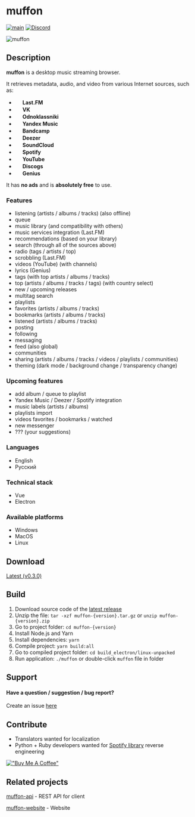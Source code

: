 # muffon
[![main](https://github.com/staniel359/muffon/actions/workflows/main.yml/badge.svg?branch=main)](https://github.com/staniel359/muffon/actions/workflows/main.yml)
[![Discord](https://img.shields.io/discord/1023883455504850974?logo=discord&label=Discord&logoColor=white)](https://discord.gg/kpWsA5NBmJ)

![muffon](https://i.ibb.co/b2fLF6V/2022-05-20-23-12-01.png)

## Description
**muffon** is a desktop music streaming browser.

It retrieves metadata, audio, and video from various Internet sources, such as:

- <img src="https://www.last.fm/static/images/favicon.702b239b6194.ico" height="16"> **Last.FM**
- <img src="https://vk.com/images/icons/favicons/fav_logo.ico" height="16"> **VK**
- <img src="https://ok.ru/favicon.ico" height="16"> **Odnoklassniki**
- <img src="https://music.yandex.ru/favicon32.png" height="16"> **Yandex Music**
- <img src="https://s4.bcbits.com/img/favicon/favicon-32x32.png" height="16"> **Bandcamp**
- <img src="https://e-cdns-files.dzcdn.net/cache/images/common/favicon/favicon.a6a53d55264841165a904dbea19d5d73.ico" height="16"> **Deezer**
- <img src="https://a-v2.sndcdn.com/assets/images/sc-icons/favicon-2cadd14bdb.ico" height="16"> **SoundCloud**
- <img src="https://open.spotifycdn.com/cdn/images/favicon32.8e66b099.png" height="16"> **Spotify**
- <img src="https://www.youtube.com/s/desktop/18069be1/img/favicon_32x32.png" height="16"> **YouTube**
- <img src="https://st.discogs.com/94414fa553c3f284a04c3da67024dd6574b8ab6f/images/favicon.ico" height="16"> **Discogs**
- <img src="https://assets.genius.com/images/apple-touch-icon.png" height="16"> **Genius**

It has **no ads** and is **absolutely free** to use.

### Features
- listening (artists / albums / tracks) (also offline)
- queue
- music library (and compatibility with others)
- music services integration (Last.FM)
- recommendations (based on your library)
- search (through all of the sources above)
- radio (tags / artists / top)
- scrobbling (Last.FM)
- videos (YouTube) (with channels)
- lyrics (Genius)
- tags (with top artists / albums / tracks)
- top (artists / albums / tracks / tags) (with country select)
- new / upcoming releases
- multitag search
- playlists
- favorites (artists / albums / tracks)
- bookmarks (artists / albums / tracks)
- listened (artists / albums / tracks)
- posting
- following
- messaging
- feed (also global)
- communities
- sharing (artists / albums / tracks / videos / playlists / communities)
- theming (dark mode / background change / transparency change)

### Upcoming features
- add album / queue to playlist
- Yandex Music / Deezer / Spotify integration
- music labels (artists / albums)
- playlists import
- videos favorites / bookmarks / watched
- new messenger
- ??? (your suggestions)

### Languages
- English
- Русский

### Technical stack
- Vue
- Electron

### Available platforms
- Windows
- MacOS
- Linux

## Download
[Latest (v0.3.0)](https://github.com/staniel359/muffon/releases/tag/v0.3.0)

## Build

1. Download source code of the [latest release](#download)
2. Unzip the file: `tar -xzf muffon-{version}.tar.gz` or `unzip muffon-{version}.zip`
3. Go to project folder: `cd muffon-{version}`
4. Install Node.js and Yarn
5. Install dependencies: `yarn`
6. Compile project: `yarn build:all`
7. Go to compiled project folder: `cd build_electron/linux-unpacked`
8. Run application: `./muffon` or double-click `muffon` file in folder

## Support

#### Have a question / suggestion / bug report?
Create an issue [here](https://github.com/staniel359/muffon/issues)

## Contribute
- Translators wanted for localization
- Python + Ruby developers wanted for [Spotify library](https://github.com/kokarare1212/librespot-python) reverse engineering

[!["Buy Me A Coffee"](https://www.buymeacoffee.com/assets/img/custom_images/orange_img.png)](https://www.buymeacoffee.com/staniel359)

## Related projects
[muffon-api](https://github.com/staniel359/muffon-api) - REST API for client

[muffon-website](https://github.com/staniel359/muffon-website) - Website
